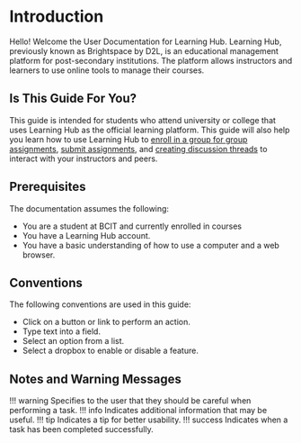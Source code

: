 # Introduction

Hello! Welcome the User Documentation for Learning Hub. Learning Hub, previously known as Brightspace by D2L, is an educational management platform for post-secondary institutions. The platform allows instructors and learners to use online tools to manage their courses.

## Is This Guide For You?

This guide is intended for students who attend university or college that uses Learning Hub as the official learning platform. This guide will also help you learn how to use Learning Hub to [enroll in a group for group assignments](task1.md), [submit assignments](task2.md), and [creating discussion threads](task3.md) to interact with your instructors and peers.

## Prerequisites

The documentation assumes the following:

- You are a student at BCIT and currently enrolled in courses
- You have a Learning Hub account.
- You have a basic understanding of how to use a computer and a web browser.

## Conventions

The following conventions are used in this guide:

- Click on a button or link to perform an action.
- Type text into a field.
- Select an option from a list.
- Select a dropbox to enable or disable a feature.

## Notes and Warning Messages

!!! warning
Specifies to the user that they should be careful when performing a task.
!!! info
Indicates additional information that may be useful.
!!! tip
Indicates a tip for better usability.
!!! success
Indicates when a task has been completed successfully.

